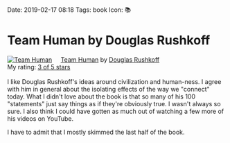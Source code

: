 Date: 2019-02-17 08:18
Tags: book
Icon: 📚

# Team Human by  Douglas Rushkoff

<a href="https://www.goodreads.com/book/show/40180066-team-human" style="float: left; padding-right: 20px"><img border="0" alt="Team Human" src="https://images.gr-assets.com/books/1529062189m/40180066.jpg" /></a><a href="https://www.goodreads.com/book/show/40180066-team-human">Team Human</a> by <a href="https://www.goodreads.com/author/show/80801.Douglas_Rushkoff">Douglas Rushkoff</a><br/>
My rating: <a href="https://www.goodreads.com/review/show/2705366390">3 of 5 stars</a><br /><br />
I like Douglas Rushkoff's ideas around civilization and human-ness. I agree with him in general about the isolating effects of the way we "connect" today. What I didn't love about the book is that so many of his 100 "statements" just say things as if they're obviously true. I wasn't always so sure. I also think I could have gotten as much out of watching a few more of his videos on YouTube. 

I have to admit that I mostly skimmed the last half of the book.
